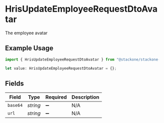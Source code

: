 # HrisUpdateEmployeeRequestDtoAvatar

The employee avatar

## Example Usage

```typescript
import { HrisUpdateEmployeeRequestDtoAvatar } from "@stackone/stackone-client-ts/sdk/models/shared";

let value: HrisUpdateEmployeeRequestDtoAvatar = {};
```

## Fields

| Field              | Type               | Required           | Description        |
| ------------------ | ------------------ | ------------------ | ------------------ |
| `base64`           | *string*           | :heavy_minus_sign: | N/A                |
| `url`              | *string*           | :heavy_minus_sign: | N/A                |